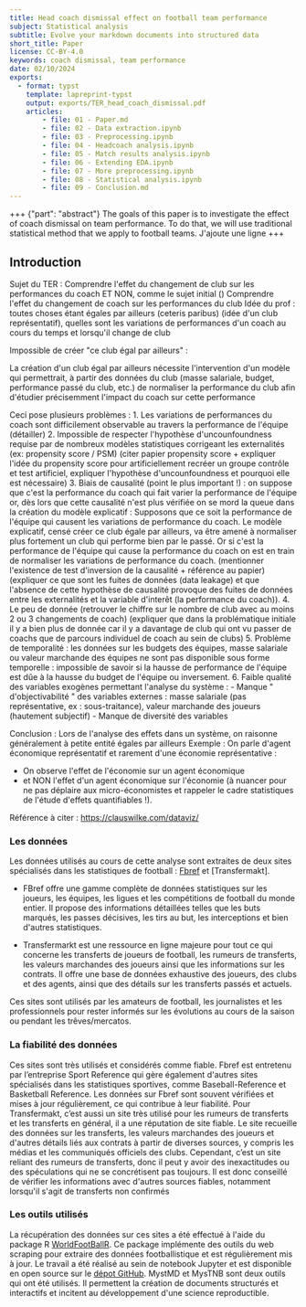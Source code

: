 ```yaml
---
title: Head coach dismissal effect on football team performance
subject: Statistical analysis
subtitle: Evolve your markdown documents into structured data
short_title: Paper
license: CC-BY-4.0
keywords: coach dismissal, team performance
date: 02/10/2024
exports:
  - format: typst
    template: lapreprint-typst
    output: exports/TER_head_coach_dismissal.pdf
    articles:
        - file: 01 - Paper.md
        - file: 02 - Data extraction.ipynb
        - file: 03 - Preprocessing.ipynb
        - file: 04 - Headcoach analysis.ipynb
        - file: 05 - Match results analysis.ipynb
        - file: 06 - Extending EDA.ipynb
        - file: 07 - More preprocessing.ipynb
        - file: 08 - Statistical analysis.ipynb
        - file: 09 - Conclusion.md
---
```


+++ {"part": "abstract"}
The goals of this paper is to investigate the effect of coach dismissal on team performance. To do that, we will use traditional statistical method that we apply to football teams. 
J'ajoute une ligne
+++

## Introduction 

Sujet du TER : Comprendre l'effet du changement de club sur les performances du coach 
ET NON, comme le sujet initial ([](doi:10.3390/economies8040082)) Comprendre l'effet du changement de coach sur les performances du club
Idée du prof : toutes choses étant égales par ailleurs (ceteris paribus) (idée d'un club représentatif), quelles sont les variations de performances d'un coach au cours du temps et lorsqu'il change de club

Impossible de créer "ce club égal par ailleurs" :

La création d'un club égal par ailleurs nécessite l'intervention d'un modèle qui permettrait, à partir des données du club (masse salariale, budget, performance passé du club, etc.) de normaliser la performance du club afin d'étudier précisemment l'impact du coach sur cette performance 

Ceci pose plusieurs problèmes :
    1. Les variations de performances du coach sont difficilement observable au travers la performance de l'équipe (détailler)
    2. Impossible de respecter l'hypothèse d'uncounfoundness requise par de nombreux modèles statistiques corrigeant les externalités (ex: propensity score / PSM) (citer papier propensity score + expliquer l'idée du propensity score pour artificiellement recréer un groupe contrôle et test artificiel, expliquer l'hypothèse d'uncounfoundness et pourquoi elle est nécessaire)
    3. Biais de causalité (point le plus important !) : on suppose que c'est la performance du coach qui fait varier la performance de l'équipe or, dès lors que cette causalité n'est plus vérifiée on se mord la queue dans la création du modèle explicatif :
    Supposons que ce soit la performance de l'équipe qui causent les variations de performance du coach. Le modèle explicatif, censé créer ce club égale par ailleurs, va être amené à normaliser plus fortement un club qui performe bien par le passé. Or si c'est la performance de l'équipe qui cause la performance du coach on est en train de normaliser les variations de performance du coach. (mentionner l'existence de test d'inversion de la causalité + référence au papier) (expliquer ce que sont les fuites de données (data leakage) et que l'absence de cette hypothèse de causalité provoque des fuites de données entre les externalités et la variable d'interêt (la performance du coach)).
    4. Le peu de donnée (retrouver le chiffre sur le nombre de club avec au moins 2 ou 3 changements de coach) (expliquer que dans la problématique initiale il y a bien plus de donnée car il y a davantage de club qui ont vu passer de coachs que de parcours individuel de coach au sein de clubs)
    5. Problème de temporalité : les données sur les budgets des équipes, masse salariale ou valeur marchande des équipes ne sont pas disponible sous forme temporelle : impossible de savoir si la hausse de performance de l'équipe est dûe à la hausse du budget de l'équipe ou inversement.
    6. Faible qualité des variables exogènes permettant l'analyse du système : 
        - Manque " d'objectivabilité " des variables externes : masse salariale (pas représentative, ex : sous-traitance), valeur marchande des joueurs (hautement subjectif)
        - Manque de diversité des variables  

Conclusion :
Lors de l'analyse des effets dans un système, on raisonne généralement à petite entité égales par ailleurs
Exemple :  On parle d'agent économique représentatif et rarement d'une économie représentative :
- On observe l'effet de l'économie sur un agent économique 
- et NON l'effet d'un agent économique sur l'économie
(à nuancer pour ne pas déplaire aux micro-économistes et rappeler le cadre statistiques de l'étude d'effets quantifiables !).

Référence à citer : https://clauswilke.com/dataviz/

### Les données

Les données utilisés au cours de cette analyse sont extraites de deux sites spécialisés dans les statistiques de football : [Fbref] et [Transfermakt]. 

- FBref offre une gamme complète de données statistiques sur les joueurs, les équipes, les ligues et les compétitions de football du monde entier. Il propose des informations détaillées telles que les buts marqués, les passes décisives, les tirs au but, les interceptions et bien d'autres statistiques.

- Transfermarkt est une ressource en ligne majeure pour tout ce qui concerne les transferts de joueurs de football, les rumeurs de transferts, les valeurs marchandes des joueurs ainsi que les informations sur les contrats. Il offre une base de données exhaustive des joueurs, des clubs et des agents, ainsi que des détails sur les transferts passés et actuels.

Ces sites sont utilisés par les amateurs de football, les journalistes et les professionnels pour rester informés sur les évolutions au cours de la saison ou pendant les trêves/mercatos.

[Fbref]: https://fbref.com/
[Transfermarkt]: https://www.transfermarkt.com/

### La fiabilité des données 

Ces sites sont très utilisés et considérés comme fiable. Fbref est entretenu par l’entreprise Sport Reference qui gère également d'autres sites spécialisés dans les statistiques sportives, comme Baseball-Reference et Basketball Reference. Les données sur Fbref sont souvent vérifiées et mises à jour régulièrement, ce qui contribue à leur fiabilité. Pour Transfermakt, c’est aussi un site très utilisé pour les rumeurs de transferts et les transferts en général, il a une réputation de site fiable. Le site recueille des données sur les transferts, les valeurs marchandes des joueurs et d'autres détails liés aux contrats à partir de diverses sources, y compris les médias et les communiqués officiels des clubs. Cependant, c’est un site reliant des rumeurs de transferts, donc il peut y avoir des inexactitudes ou des spéculations qui ne se concrétisent pas toujours. Il est donc conseillé de vérifier les informations avec d'autres sources fiables, notamment lorsqu'il s'agit de transferts non confirmés

### Les outils utilisés

La récupération des données sur ces sites a été effectué à l'aide du package R [WorldFootBallR]. Ce package implémente des outils du web scraping pour extraire des données footballistique et est régulièrement mis à jour.
Le travail a été réalisé au sein de notebook Jupyter et est disponible en open source sur le [dépot GitHub](https://github.com/mathisdrn/head_coach_dismissal).
MystMD et MysTNB sont deux outils qui ont été utilisés. Il permettent la création de documents structurés et interactifs et incitent au développement d'une science reproductible.

[WorldFootballR]: https://github.com/JaseZiv/worldfootballR/
